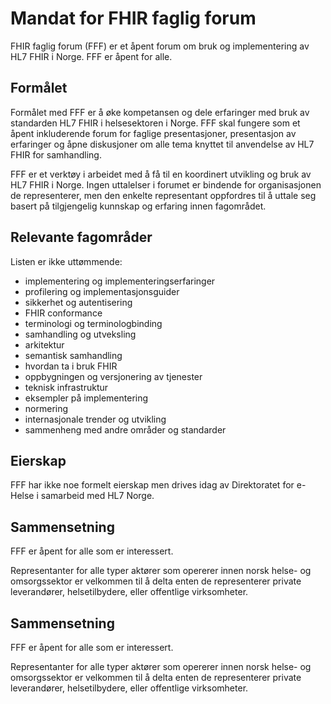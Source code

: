 # Mandat for FHIR faglig forum

FHIR faglig forum (FFF) er et åpent forum om bruk og implementering av HL7 FHIR i Norge. FFF er åpent for alle.

## Formålet

Formålet med FFF er å øke kompetansen og dele erfaringer med bruk av standarden HL7 FHIR i helsesektoren i Norge.
FFF skal fungere som et åpent inkluderende forum for faglige presentasjoner, presentasjon av erfaringer og åpne diskusjoner om alle tema knyttet til anvendelse av HL7 FHIR for samhandling.

FFF er et verktøy i arbeidet med å få til en koordinert utvikling og bruk av HL7 FHIR i Norge.
Ingen uttalelser i forumet er bindende for organisasjonen de representerer, men den enkelte representant oppfordres til å uttale seg basert på tilgjengelig kunnskap og erfaring innen fagområdet.

## Relevante fagområder

Listen er ikke uttømmende:
- implementering og implementeringserfaringer
- profilering og implementasjonsguider
- sikkerhet og autentisering
- FHIR conformance
- terminologi og terminologbinding
- samhandling og utveksling
- arkitektur
- semantisk samhandling
- hvordan ta i bruk FHIR
- oppbygningen og versjonering av tjenester
- teknisk infrastruktur
- eksempler på implementering
- normering
- internasjonale trender og utvikling
- sammenheng med andre områder og standarder

## Eierskap

FFF har ikke noe formelt eierskap men drives idag av Direktoratet for e-Helse i samarbeid med HL7 Norge.

## Sammensetning

FFF er åpent for alle som er interessert.

Representanter for alle typer aktører som opererer innen norsk helse- og omsorgssektor er velkommen til å delta enten de representerer private leverandører, helsetilbydere, eller offentlige virksomheter.

## Sammensetning

FFF er åpent for alle som er interessert.

Representanter for alle typer aktører som opererer innen norsk helse- og omsorgssektor er velkommen til å delta enten de representerer private leverandører, helsetilbydere, eller offentlige virksomheter.


